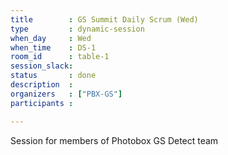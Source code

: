 ```yaml
---
title        : GS Summit Daily Scrum (Wed)
type         : dynamic-session
when_day     : Wed
when_time    : DS-1
room_id      : table-1
session_slack:
status       : done
description  :
organizers   : ["PBX-GS"]
participants :

---
```


Session for members of Photobox GS Detect team
